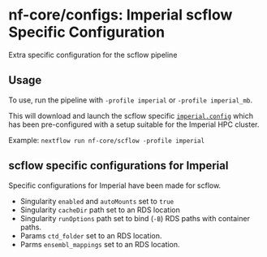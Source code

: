 # nf-core/configs: Imperial scflow Specific Configuration

Extra specific configuration for the scflow pipeline

## Usage

To use, run the pipeline with `-profile imperial` or `-profile imperial_mb`.

This will download and launch the scflow specific [`imperial.config`](../../../conf/pipeline/scflow/imperial.config) which has been pre-configured with a setup suitable for the Imperial HPC cluster.

Example: `nextflow run nf-core/scflow -profile imperial`

## scflow specific configurations for Imperial

Specific configurations for Imperial have been made for scflow.

- Singularity `enabled` and `autoMounts` set to `true`
- Singularity `cacheDir` path set to an RDS location
- Singularity `runOptions` path set to bind (`-B`) RDS paths with container paths.
- Params `ctd_folder` set to an RDS location.
- Parms `ensembl_mappings` set to an RDS location.
